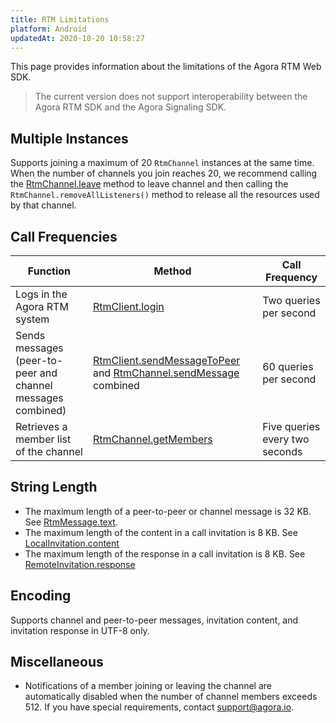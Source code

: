 ```yaml
---
title: RTM Limitations
platform: Android
updatedAt: 2020-10-20 10:58:27
---
```

This page provides information about the limitations of the Agora RTM Web SDK. 

> The current version does not support interoperability between the Agora RTM SDK and the Agora Signaling SDK. 


## Multiple Instances

Supports joining a maximum of 20 `RtmChannel` instances at the same time. When the number of channels you join reaches 20, we recommend calling the [RtmChannel.leave](/cn/Real-time-Messaging/RTM_web/API%20Reference/RTM_web/classes/rtmchannel.html#leave) method  to leave channel and then calling the `RtmChannel.removeAllListeners()` method to release all the resources used by that channel. 

## Call Frequencies

| Function                                                    | Method                                                       | Call Frequency                 |
| ----------------------------------------------------------- | ------------------------------------------------------------ | ------------------------------ |
| Logs in the Agora RTM system                                | [RtmClient.login](/en/Real-time-Messaging/API%20Reference/RTM_web/classes/rtmclient.html#login) | Two queries per second         |
| Sends messages (peer-to-peer and channel messages combined) | [RtmClient.sendMessageToPeer](/en/Real-time-Messaging/API%20Reference/RTM_web/classes/rtmclient.html#sendmessagetopeer) and [RtmChannel.sendMessage](/en/Real-time-Messaging/API%20Reference/RTM_web/classes/rtmchannel.html#sendmessage) combined | 60 queries per second          |
| Retrieves a member list of the channel                      | [RtmChannel.getMembers](/en/Real-time-Messaging/API%20Reference/RTM_web/classes/rtmchannel.html#getmembers) | Five queries every two seconds |

## String Length

- The maximum length of a peer-to-peer or channel message is 32 KB. See [RtmMessage.text](/en/Real-time-Messaging/API%20Reference/RTM_web/interfaces/rtmmessage.html#text).
- The maximum length of the content in a call invitation is 8 KB. See [LocalInvitation.content](/en/Real-time-Messaging/API%20Reference/RTM_web/classes/localinvitation.html#content)
- The maximum length of the response in a call invitation is 8 KB. See [RemoteInvitation.response](/en/Real-time-Messaging/API%20Reference/RTM_web/classes/remoteinvitation.html#response)

## Encoding 

Supports channel and peer-to-peer messages, invitation content, and invitation response in UTF-8 only. 


## Miscellaneous 

- Notifications of a member joining or leaving the channel are automatically disabled when the number of channel members exceeds 512. If you have special requirements, contact support@agora.io.